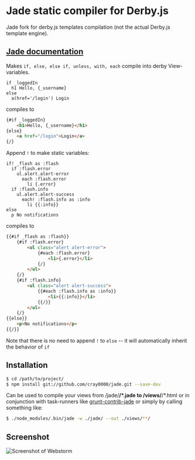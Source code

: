 # Jade static compiler for Derby.js

 Jade fork for derby.js templates compilation (not the actual Derby.js template engine).
 ## [Jade documentation](https://github.com/visionmedia/jade)

 Makes `if, else, else if, unless, with, each` compile into derby View-variables.

```jade
if _loggedIn
  h1 Hello, {_username}
else
  a(href='/login') Login
```
 compiles to
```html
{#if _loggedIn}
    <h1>Hello, {_username}</h1>
{else}
    <a href="/login">Login</a>
{/}
```

 Append `!` to make static variables:
```jade
if! _flash as :flash
  if :flash.error
    ul.alert.alert-error
      each :flash.error
        li {.error}
  if :flash.info
    ul.alert.alert-success
      each! :flash.info as :info
        li {{:info}}
else
  p No notifications
```
 compiles to
```html
{{#if _flash as :flash}}
    {#if :flash.error}
        <ul class="alert alert-error">
            {#each :flash.error}
                <li>{.error}</li>
            {/}
        </ul>
    {/}
    {#if :flash.info}
        <ul class="alert alert-success">
            {{#each :flash.info as :info}}
                <li>{{:info}}</li>
            {{/}}
        </ul>
    {/}
{{else}}
    <p>No notifications</p>
{{/}}
```
 Note that there is no need to append `!` to `else` -- it will automatically inherit the behavior of `if`

## Installation

```bash
$ cd /path/to/project/
$ npm install git://github.com/cray0000/jade.git --save-dev
```

 Can be used to compile your views from /jade/**/*.jade to /views/**/*.html
 or in conjunction with task-runners like [grunt-contrib-jade](https://github.com/gruntjs/grunt-contrib-jade) or simply by calling something like:

```bash
$ ./node_modules/.bin/jade -w ./jade/ --out ./views/**/
```

## Screenshot
![Screenshot of Webstorm](https://raw.github.com/cray0000/jade/master/bin/derby-jade.png "Screenshot of Webstorm")


